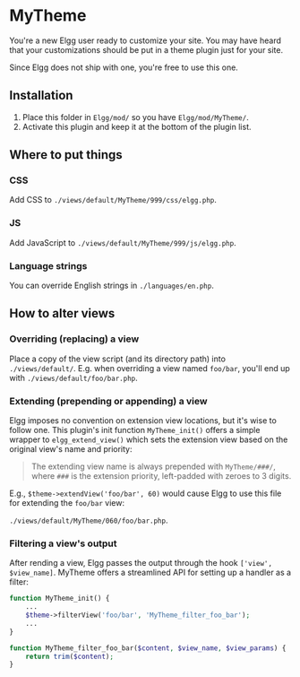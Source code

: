 
# MyTheme

You're a new Elgg user ready to customize your site. You may have heard that your customizations should be put in a theme plugin just for your site.

Since Elgg does not ship with one, you're free to use this one.

## Installation

1. Place this folder in `Elgg/mod/` so you have `Elgg/mod/MyTheme/`.
2. Activate this plugin and keep it at the bottom of the plugin list.

## Where to put things

### CSS

Add CSS to `./views/default/MyTheme/999/css/elgg.php`.

### JS

Add JavaScript to `./views/default/MyTheme/999/js/elgg.php`.

### Language strings

You can override English strings in `./languages/en.php`.

## How to alter views

### Overriding (replacing) a view

Place a copy of the view script (and its directory path) into `./views/default/`. E.g. when overriding a view named `foo/bar`, you'll end up with `./views/default/foo/bar.php`.

### Extending (prepending or appending) a view

Elgg imposes no convention on extension view locations, but it's wise to follow one. This plugin's init function `MyTheme_init()` offers a simple wrapper to `elgg_extend_view()` which sets the extension view based on the original view's name and priority:

> The extending view name is always prepended with `MyTheme/###/`, where `###` is the extension priority, left-padded with zeroes to 3 digits.

E.g., `$theme->extendView('foo/bar', 60)` would cause Elgg to use this file for extending the `foo/bar` view:

 `./views/default/MyTheme/060/foo/bar.php`.

### Filtering a view's output

After rending a view, Elgg passes the output through the hook `['view', $view_name]`. MyTheme offers a streamlined API for setting up a handler as a filter:

```php
function MyTheme_init() {
    ...
    $theme->filterView('foo/bar', 'MyTheme_filter_foo_bar');
    ...
}

function MyTheme_filter_foo_bar($content, $view_name, $view_params) {
	return trim($content);
}
```
